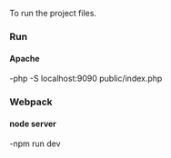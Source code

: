 To run the project files.

### Run
#### Apache
-php -S localhost:9090 public/index.php

### Webpack
#### node server
-npm run dev
